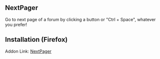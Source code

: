 ## NextPager
Go to next page of a forum by clicking a button or "Ctrl + Space", whatever you prefer!
## Installation (Firefox)
Addon Link: [NextPager](https://addons.mozilla.org/en-US/firefox/addon/nextpager?src=external-github)
